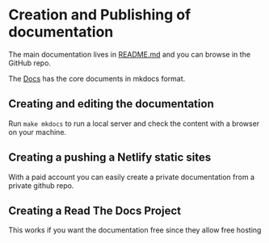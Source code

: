 # Creation and Publishing of documentation

The main documentation lives in [README.md](../README.md) and you can browse in
the GitHub repo.

The [Docs](../docs) has the core documents in mkdocs format.

## Creating and editing the documentation

Run `make mkdocs` to run a local server and check the content with a browser on
your machine.

## Creating a pushing a Netlify static sites

With a paid account you can easily create a private documentation from a
private github repo.

## Creating a Read The Docs Project

This works if you want the documentation free since they allow free hosting
